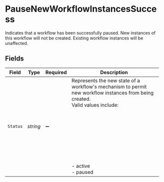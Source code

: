 # PauseNewWorkflowInstancesSuccess

Indicates that a workflow has been successfully paused. New instances of this workflow will not be created.
Existing workflow instances will be unaffected.



## Fields

| Field                                                                                                                                                         | Type                                                                                                                                                          | Required                                                                                                                                                      | Description                                                                                                                                                   |
| ------------------------------------------------------------------------------------------------------------------------------------------------------------- | ------------------------------------------------------------------------------------------------------------------------------------------------------------- | ------------------------------------------------------------------------------------------------------------------------------------------------------------- | ------------------------------------------------------------------------------------------------------------------------------------------------------------- |
| `Status`                                                                                                                                                      | *string*                                                                                                                                                      | :heavy_minus_sign:                                                                                                                                            | Represents the new state of a workflow's mechanism to permit new workflow instances from being created.<br/>Valid values include:<br/><br/><br/><br/><br/><br/><br/><br/><br/><br/>  - active<br/>  - paused<br/> |